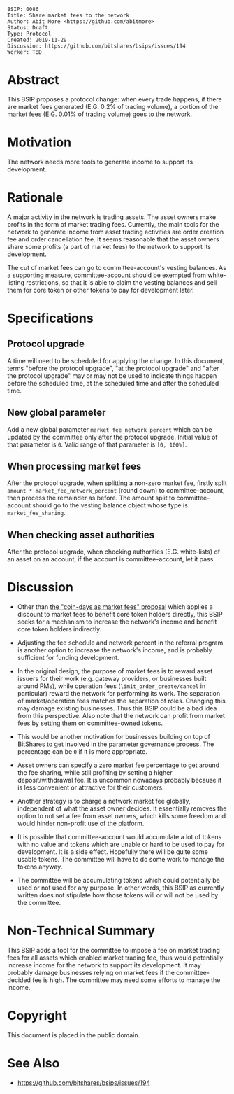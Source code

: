     BSIP: 0086
    Title: Share market fees to the network
    Author: Abit More <https://github.com/abitmore>
    Status: Draft
    Type: Protocol
    Created: 2019-11-29
    Discussion: https://github.com/bitshares/bsips/issues/194
    Worker: TBD

# Abstract

This BSIP proposes a protocol change: when every trade happens, if there are
market fees generated (E.G. 0.2% of trading volume), a portion of the market
fees (E.G. 0.01% of trading volume) goes to the network.

# Motivation

The network needs more tools to generate income to support its development.

# Rationale

A major activity in the network is trading assets. The asset owners make
profits in the form of market trading fees. Currently, the main tools for the
network to generate income from asset trading activities are order creation
fee and order cancellation fee. It seems reasonable that the asset owners
share some profits (a part of market fees) to the network to support its
development.

The cut of market fees can go to committee-account's vesting balances.
As a supporting measure, committee-account should be exempted from
white-listing restrictions, so that it is able to claim the vesting balances
and sell them for core token or other tokens to pay for development later.

# Specifications

## Protocol upgrade

A time will need to be scheduled for applying the change. In this document,
terms "before the protocol upgrade", "at the protocol upgrade" and "after
the protocol upgrade" may or may not be used to indicate things happen before
the scheduled time, at the scheduled time and after the scheduled time.

## New global parameter

Add a new global parameter `market_fee_network_percent` which can be updated
by the committee only after the protocol upgrade.
Initial value of that parameter is `0`.
Valid range of that parameter is `[0, 100%]`.

## When processing market fees

After the protocol upgrade, when splitting a non-zero market fee, firstly
split `amount * market_fee_network_percent` (round down) to committee-account,
then process the remainder as before. The amount split to committee-account
should go to the vesting balance object whose type is `market_fee_sharing`.

## When checking asset authorities

After the protocol upgrade, when checking authorities (E.G. white-lists) of an
asset on an account, if the account is committee-account, let it pass.

# Discussion

* Other than [the "coin-days as market fees" proposal](
 https://github.com/bitshares/bsips/issues/191) which applies
 a discount to market fees to benefit core token holders directly, this BSIP
 seeks for a mechanism to increase the network's income and benefit core token
 holders indirectly.

* Adjusting the fee schedule and network percent in the referral program is
 another option to increase the network's income, and is probably sufficient
 for funding development.

* In the original design, the purpose of market fees is to reward asset
 issuers for their work (e.g. gateway providers, or businesses built around
 PMs), while operation fees (`limit_order_create/cancel` in particular) reward
 the network for performing its work. The separation of market/operation fees
 matches the separation of roles. Changing this may damage existing businesses.
 Thus this BSIP could be a bad idea from this perspective. Also note that the
 network can profit from market fees by setting them on committee-owned tokens.

* This would be another motivation for businesses building on top of BitShares
 to get involved in the parameter governance process. The percentage can be
 `0` if it is more appropriate.

* Asset owners can specify a zero market fee percentage to get around the fee
 sharing, while still profiting by setting a higher deposit/withdrawal fee.
 It is uncommon nowadays probably because it is less convenient or attractive
 for their customers.

* Another strategy is to charge a network market fee globally, independent of
 what the asset owner decides. It essentially removes the option to not set
 a fee from asset owners, which kills some freedom and would hinder non-profit
 use of the platform.

* It is possible that committee-account would accumulate a lot of tokens with no
 value and tokens which are unable or hard to be used to pay for development.
 It is a side effect. Hopefully there will be quite some usable tokens.
 The committee will have to do some work to manage the tokens anyway.

* The committee will be accumulating tokens which could potentially be used or
 not used for any purpose. In other words, this BSIP as currently written does
 not stipulate how those tokens will or will not be used by the committee.

# Non-Technical Summary

This BSIP adds a tool for the committee to impose a fee on market trading
fees for all assets which enabled market trading fee, thus would potentially
increase income for the network to support its development. It may probably
damage businesses relying on market fees if the committee-decided fee is high.
The committee may need some efforts to manage the income.

# Copyright

This document is placed in the public domain.

# See Also

* https://github.com/bitshares/bsips/issues/194
